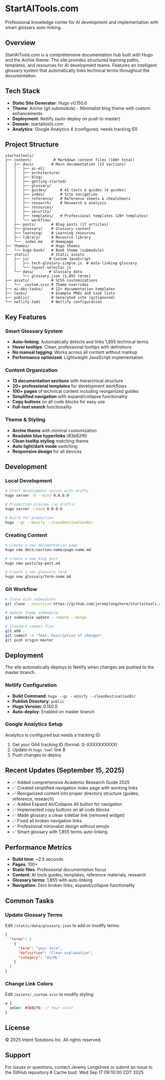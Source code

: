 # StartAITools.com

Professional knowledge center for AI development and implementation with smart glossary auto-linking.

## Overview

StartAITools.com is a comprehensive documentation hub built with Hugo and the Archie theme. The site provides structured learning paths, templates, and resources for AI development teams. Features an intelligent glossary system that automatically links technical terms throughout the documentation.

## Tech Stack

- **Static Site Generator**: Hugo v0.150.0
- **Theme**: Archie (git submodule) - Minimalist blog theme with custom enhancements
- **Deployment**: Netlify (auto-deploy on push to master)
- **Domain**: startaitools.com
- **Analytics**: Google Analytics 4 (configured, needs tracking ID)

## Project Structure

```
startaitools/
├── content/          # Markdown content files (100+ total)
│   ├── docs/        # Main documentation (13 sections)
│   │   ├── ai-ml/
│   │   ├── architecture/
│   │   ├── blog/
│   │   ├── getting-started/
│   │   ├── glossary/
│   │   ├── guides/      # AI tools & guides (4 guides)
│   │   ├── index/       # Site navigation
│   │   ├── reference/   # Reference sheets & cheatsheets
│   │   ├── research/    # Research & analysis
│   │   ├── resources/
│   │   ├── security/
│   │   ├── templates/   # Professional templates (20+ templates)
│   │   └── workflow/
│   ├── posts/       # Blog posts (17 articles)
│   ├── glossary/    # Glossary content
│   ├── learning/    # Learning resources
│   ├── library/     # Resource library
│   └── _index.md    # Homepage
├── themes/          # Hugo themes
│   └── hugo-book/   # Book theme (submodule)
├── static/          # Static assets
│   ├── js/         # Custom JavaScript
│   │   ├── tech-glossary-simple.js  # Auto-linking glossary
│   │   └── layout-selector.js
│   └── data/       # Glossary data
│       └── glossary.json (1,855 terms)
├── assets/          # SCSS customizations
│   └── _custom.scss # Theme overrides
├── ai-dev-tasks/    # 22+ documentation templates
├── tasks/           # Example PRDs and task lists
├── public/          # Generated site (gitignored)
└── netlify.toml     # Netlify configuration
```

## Key Features

### Smart Glossary System
- **Auto-linking**: Automatically detects and links 1,855 technical terms
- **Hover tooltips**: Clean, professional tooltips with definitions
- **No manual tagging**: Works across all content without markup
- **Performance optimized**: Lightweight JavaScript implementation

### Content Organization
- **13 documentation sections** with hierarchical structure
- **20+ professional templates** for development workflows
- **100+ pages** of technical content including reorganized guides
- **Simplified navigation** with expand/collapse functionality
- **Copy buttons** on all code blocks for easy use
- **Full-text search** functionality

### Theme & Styling
- **Archie theme** with minimal customization
- **Readable blue hyperlinks** (#3b82f6)
- **Clean tooltip styling** matching theme
- **Auto light/dark mode** switching
- **Responsive design** for all devices

## Development

### Local Development

```bash
# Start development server with drafts
hugo server -D --bind 0.0.0.0

# Production preview (no drafts)
hugo server --bind 0.0.0.0

# Build for production
hugo --gc --minify --cleanDestinationDir
```

### Creating Content

```bash
# Create a new documentation page
hugo new docs/section-name/page-name.md

# Create a new blog post
hugo new posts/my-post.md

# Create a new glossary term
hugo new glossary/term-name.md
```

### Git Workflow

```bash
# Clone with submodules
git clone --recursive https://github.com/jeremylongshore/startaitools.com.git

# Update theme submodule
git submodule update --remote --merge

# Standard commit flow
git add .
git commit -m "feat: Description of changes"
git push origin master
```

## Deployment

The site automatically deploys to Netlify when changes are pushed to the master branch.

### Netlify Configuration

- **Build Command**: `hugo --gc --minify --cleanDestinationDir`
- **Publish Directory**: `public`
- **Hugo Version**: 0.150.0
- **Auto-deploy**: Enabled on master branch

### Google Analytics Setup

Analytics is configured but needs a tracking ID:
1. Get your GA4 tracking ID (format: G-XXXXXXXXXX)
2. Update in `hugo.toml` line 8
3. Push changes to deploy

## Recent Updates (September 15, 2025)

- ✅ Added comprehensive Academic Research Guide 2025
- ✅ Created simplified navigation index page with working links
- ✅ Reorganized content into proper directory structure (guides, reference, research)
- ✅ Added Expand All/Collapse All button for navigation
- ✅ Implemented copy buttons on all code blocks
- ✅ Made glossary a clean sidebar link (removed widget)
- ✅ Fixed all broken navigation links
- ✅ Professional minimalist design without emojis
- ✅ Smart glossary with 1,855 terms auto-linking

## Performance Metrics

- **Build time**: ~2.5 seconds
- **Pages**: 100+
- **Static files**: Professional documentation focus
- **Content**: AI tools guides, templates, reference materials, research
- **Glossary terms**: 1,855 with auto-linking
- **Navigation**: Zero broken links, expand/collapse functionality

## Common Tasks

### Update Glossary Terms
Edit `/static/data/glossary.json` to add or modify terms:
```json
{
  "terms": [
    {
      "term": "your-term",
      "definition": "Clear explanation",
      "category": "AI/ML"
    }
  ]
}
```

### Change Link Colors
Edit `/assets/_custom.scss` to modify styling:
```scss
a {
  color: #3b82f6; // Your color
}
```

## License

© 2025 Intent Solutions Inc. All rights reserved.

## Support

For issues or questions, contact Jeremy Longshore or submit an issue to the GitHub repository.# Cache bust: Wed Sep 17 09:10:00 CDT 2025
